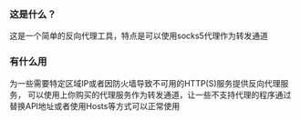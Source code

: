 ### 这是什么？
这是一个简单的反向代理工具，特点是可以使用socks5代理作为转发通道
### 有什么用
为一些需要特定区域IP或者因防火墙导致不可用的HTTP(S)服务提供反向代理服务，
可以使用上你购买的代理服务作为转发通道，让一些不支持代理的程序通过替换API地址或者使用Hosts等方式可以正常使用
